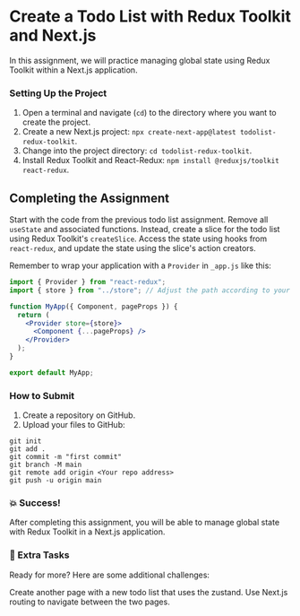 # Create a Todo List with Redux Toolkit and Next.js

In this assignment, we will practice managing global state using Redux Toolkit within a Next.js application.

### Setting Up the Project

1. Open a terminal and navigate (`cd`) to the directory where you want to create the project.
2. Create a new Next.js project: `npx create-next-app@latest todolist-redux-toolkit`.
3. Change into the project directory: `cd todolist-redux-toolkit`.
4. Install Redux Toolkit and React-Redux: `npm install @reduxjs/toolkit react-redux`.

## Completing the Assignment

Start with the code from the previous todo list assignment. Remove all `useState` and associated functions. Instead, create a slice for the todo list using Redux Toolkit's `createSlice`. Access the state using hooks from `react-redux`, and update the state using the slice's action creators.

Remember to wrap your application with a `Provider` in `_app.js` like this:

```jsx
import { Provider } from "react-redux";
import { store } from "../store"; // Adjust the path according to your file structure

function MyApp({ Component, pageProps }) {
  return (
    <Provider store={store}>
      <Component {...pageProps} />
    </Provider>
  );
}

export default MyApp;
```

### How to Submit

1. Create a repository on GitHub.
2. Upload your files to GitHub:

```
git init
git add .
git commit -m "first commit"
git branch -M main
git remote add origin <Your repo address>
git push -u origin main
```

### :boom: Success!

After completing this assignment, you will be able to manage global state with Redux Toolkit in a Next.js application.

### :runner: Extra Tasks

Ready for more? Here are some additional challenges:

Create another page with a new todo list that uses the zustand. Use Next.js routing to navigate between the two pages.
